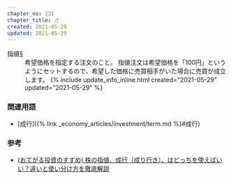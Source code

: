 ```yaml
---
chapter_no: 131
chapter_title: さ
created: 2021-05-29
updated: 2021-05-29
---
```

<dl>
  <dt markdown="span"><a name="指値">指値</a><a name="指値" href="{% link _economy_articles/investment/term.md %}#指値">§</a>
  </dt>
  <dd markdown="span">希望価格を指定する注文のこと。  
指値注文は希望価格を「100円」というようにセットするので、希望した価格に売買相手がいた場合に売買が成立します。
  {% include update_info_inline.html created="2021-05-29" updated="2021-05-29" %}
  </dd>
</dl>

### 関連用語
- [成行]({% link _economy_articles/investment/term.md %}#成行)

### 参考
- [(おてがる投資のすすめ) 株の指値、成行（成り行き）、はどっちを使えばいい？違いと使い分け方を徹底解説](https://lightningshift.com/market-limit-order/)